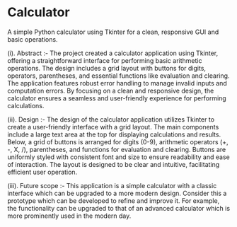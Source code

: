# Calculator
A simple Python calculator using Tkinter for a clean, responsive GUI and basic operations.

(i). Abstract :- The project created a calculator application using Tkinter, offering a straightforward interface for performing basic arithmetic operations. The design includes a grid layout with buttons for digits, operators, parentheses, and essential functions like evaluation and clearing. The application features robust error handling to manage invalid inputs and computation errors. By focusing on a clean and responsive design, the calculator ensures a seamless and user-friendly experience for performing calculations.

(ii). Design :- 
The design of the calculator application utilizes Tkinter to create a user-friendly interface with a grid layout. The main components include a large text area at the top for displaying calculations and results. Below, a grid of buttons is arranged for digits (0-9), arithmetic operators (+, -, X, /), parentheses, and functions for evaluation and clearing. Buttons are uniformly styled with consistent font and size to ensure readability and ease of interaction. The layout is designed to be clear and intuitive, facilitating efficient user operation.

(iii). Future scope :- This application is a simple calculator with a classic interface which can be upgraded to a more modern design. Consider this a prototype which can be developed to refine and improve it. For example, the functionality can be upgraded to that of an advanced calculator which is more prominently used in the modern day.
